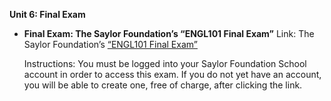 **Unit 6: Final Exam** <span id="6"></span> 
-   **Final Exam: The Saylor Foundation’s “ENGL101 Final Exam”**
    Link: The Saylor Foundation’s [“ENGL101 Final
    Exam”](http://school.saylor.org/mod/quiz/view.php?id=1211)  
      
     Instructions: You must be logged into your Saylor Foundation School
    account in order to access this exam. If you do not yet have an
    account, you will be able to create one, free of charge, after
    clicking the link.


